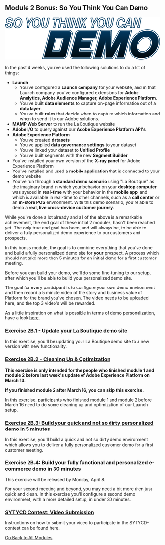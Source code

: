 ## Module 2 Bonus: So You Think You Can Demo


![SYTYCD](./images/sytycd.png)

In the past 4 weeks, you've used the following solutions to do a lot of things:

  * **Launch**
    * You've configured a **Launch company** for your website, and in that Launch company, you've configured extensions for **Adobe Analytics, Adobe Audience Manager, Adobe Experience Platform**.
    * You've built **data elements** to capture on-page information out of a **data layer**.
    * You've built **rules** that decide when to capture which information and when to send it to our Adobe solutions.
  * **MAMP Web Server** to run the La Boutique website
  * **Adobe I/O** to query against our **Adobe Experience Platform API's**
  * **Adobe Experience Platform**
    * You've created **datasets**
    * You've applied **data governance settings** to your dataset
    * You've linked your dataset to **Unified Profile**
    * You've built segments with the new **Segment Builder**
  * You've installed your own version of the **X-ray panel** for Adobe Experience Platform
  * You've installed and used a **mobile application** that is connected to your demo website
  * You've run through a **standard demo scenario** using "La Boutique" as the imaginary brand in which your behavior on your **desktop computer** was synced in **real-time** with your behavior in the **mobile app**, and which is available in real-time to other channels, such as a **call center** or an **in-store POS** environment. With this demo scenario, you're able to demo a **real, live cross-device customer journey**.

While you've done a lot already and all of the above is a remarkable achievement, the end goal of these initial 2 modules, hasn't been reached yet.
The only true end goal has been, and will always be, to be able to deliver a fully personalized demo experience to our customers and prospects.

In this bonus module, the goal is to combine everything that you've done and build a fully personalized demo site for **your** prospect. A process which should not take more then 5 minutes for an initial demo for a first customer meeting.

Before you can build your demo, we'll do some fine-tuning to our setup, after which you'll be able to build your personalized demo site.

The goal for every participant is to configure your own demo environment and then record a 5 minute video of the story and business value of Platform for the brand you've chosen. The video needs to be uploaded here, and the top 3 video's will be rewarded.
 
As a little inspiration on what is possible in terms of demo personalization, have a look [here](https://adobe.ly/2INcnPs).

### [Exercise 2B.1 - Update your La Boutique demo site](./ex1.md)
In this exercise, you'll be updating your La Boutique demo site to a new version with new functionality.

### [Exercise 2B.2 - Cleaning Up & Optimization](./ex2.md)
**This exercise is only intended for the people who finished module 1 and module 2 before last week's update of Adobe Experience Platform on March 13.** 

**If you finished module 2 after March 16, you can skip this exercise.**

In this exercise, participants who finished module 1 and module 2 before March 16 need to do some cleaning up and optimization of our Launch setup. 

### [Exercise 2B.3: Build your quick and not so dirty personalized demo in 5 minutes](./ex3.md)
In this exercise, you'll build a quick and not so dirty demo environment which allows you to deliver a fully personalized customer demo for a first customer meeting.

### Exercise 2B.4: Build your fully functional and personalized e-commerce demo in 30 minutes
This exercise will be released by Monday, April 8.

For your second meeting and beyond, you may need a bit more then just quick and clean. In this exercise you'll configure a second demo environment, with a more detailed setup, in under 30 minutes.

### [SYTYCD Contest: Video Submission](./contest.md)
Instructions on how to submit your video to participate in the SYTYCD-contest can be found here.


[Go Back to All Modules](/../../)







